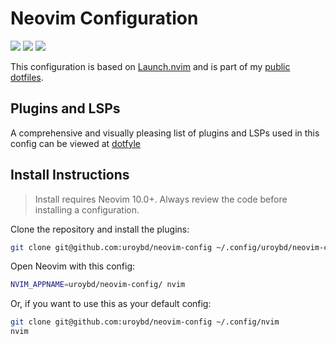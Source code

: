 # Neovim Configuration
<a href="https://dotfyle.com/uroybd/neovim-config"><img src="https://dotfyle.com/uroybd/neovim-config/badges/plugins?style=for-the-badge" /></a>
<a href="https://dotfyle.com/uroybd/neovim-config"><img src="https://dotfyle.com/uroybd/neovim-config/badges/leaderkey?style=for-the-badge" /></a>
<a href="https://dotfyle.com/uroybd/neovim-config"><img src="https://dotfyle.com/uroybd/neovim-config/badges/plugin-manager?style=for-the-badge" /></a>

This configuration is based on [Launch.nvim](https://github.com/LunarVim/Launch.nvim) and is part of my [public dotfiles](https://github.com/uroybd/dots).

## Plugins and LSPs

A comprehensive and visually pleasing list of plugins and LSPs used in this config can be viewed at [dotfyle](https://dotfyle.com/uroybd/neovim-config)

## Install Instructions

 > Install requires Neovim 10.0+. Always review the code before installing a configuration.

Clone the repository and install the plugins:

```sh
git clone git@github.com:uroybd/neovim-config ~/.config/uroybd/neovim-config
```

Open Neovim with this config:

```sh
NVIM_APPNAME=uroybd/neovim-config/ nvim
```

Or, if you want to use this as your default config:

```sh
git clone git@github.com:uroybd/neovim-config ~/.config/nvim
nvim
```
